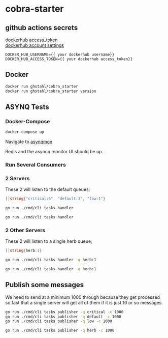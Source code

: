# cobra-starter

## github actions secrets

[dockerhub access_token](https://hub.docker.com/settings/security)  
[dockerhub account settings](https://hub.docker.com/settings/general)
```env
DOCKER_HUB_USERNAME={{ your dockerhub username}}
DOCKER_HUB_ACCESS_TOKEN={{ your dockerhub access_token}}
```


## Docker

```bash
docker run ghstahl/cobra_starter 
docker run ghstahl/cobra_starter version
```

## ASYNQ Tests

### Docker-Compose

```bash
docker-compose up
```
Navigate to [asynqmon](http://asynqmon.docker.localhost/)  

Redis and the asyncq monitor UI should be up.

### Run Several Consumers

### 2 Servers 

These 2 will listen to the default queues;
```go
[]string{"critical:6", "default:3", "low:1"}
```

```bash
go run ./cmd/cli tasks handler 
```
```bash
go run ./cmd/cli tasks handler 
```

### 2 Other Servers 

These 2 will listen to a single herb queue; 
```go
[]string{herb:1}
```

```bash
go run ./cmd/cli tasks handler -q herb:1
```
```bash
go run ./cmd/cli tasks handler -q herb:1 
```

## Publish some messages

We need to send at a minimum 1000 through because they get processed so fast that a single server will get all of them if it is just 10 or so messages.  


```bash
go run ./cmd/cli tasks publisher -q critical -c 1000
go run ./cmd/cli tasks publisher -q default -c 1000
go run ./cmd/cli tasks publisher -q low -c 1000
```

```bash
go run ./cmd/cli tasks publisher -q herb -c 1000
```

